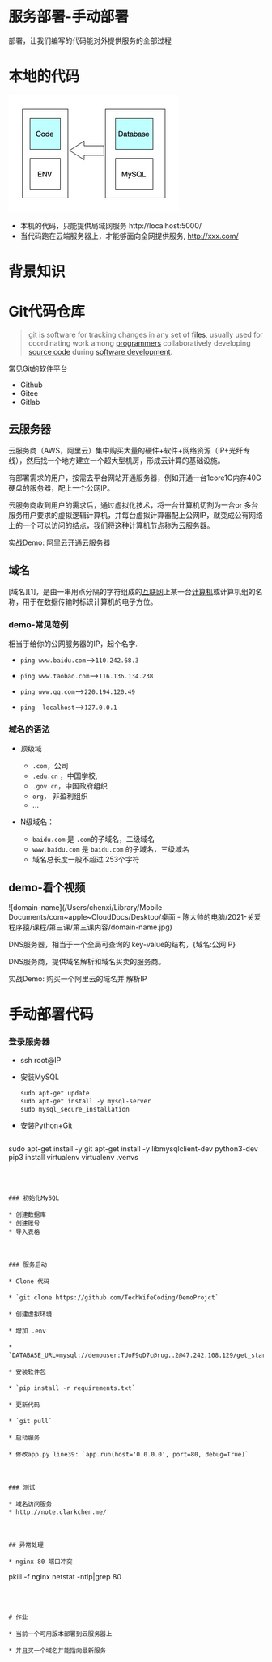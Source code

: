 # 服务部署-手动部署

部署，让我们编写的代码能对外提供服务的全部过程



# 本地的代码 

![local-dev](第三课内容/local-dev.jpg)

* 本机的代码，只能提供局域网服务 http://localhost:5000/
* 当代码跑在云端服务器上，才能够面向全网提供服务,  http://xxx.com/



# 背景知识

# Git代码仓库

> git is software for tracking changes in any set of [files](https://en.wikipedia.org/wiki/Computer_file), usually used for coordinating work among [programmers](https://en.wikipedia.org/wiki/Programmer) collaboratively developing [source code](https://en.wikipedia.org/wiki/Source_code) during [software development](https://en.wikipedia.org/wiki/Software_development). 

常见Git的软件平台

* Github
* Gitee
* Gitlab



## 云服务器

云服务商（AWS，阿里云）集中购买大量的硬件+软件+网络资源（IP+光纤专线），然后找一个地方建立一个超大型机房，形成云计算的基础设施。

有部署需求的用户，按需去平台网站开通服务器，例如开通一台1core1G内存40G硬盘的服务器，配上一个公网IP。

云服务商收到用户的需求后，通过虚拟化技术，将一台计算机切割为一台or 多台服务用户要求的虚拟逻辑计算机，并每台虚拟计算器配上公网IP，就变成公有网络上的一个可以访问的结点，我们将这种计算机节点称为云服务器。

实战Demo: 阿里云开通云服务器



## 域名

[域名][1]，是由一串用点分隔的字符组成的[互联网](https://zh.wikipedia.org/wiki/互联网)上某一台[计算机](https://zh.wikipedia.org/wiki/電子計算機)或计算机组的名称，用于在数据传输时标识计算机的电子方位。

### demo-常见范例

相当于给你的公网服务器的IP，起个名字.

* `ping www.baidu.com`-->`110.242.68.3`

* `ping www.taobao.com`-->`116.136.134.238`

* `ping www.qq.com`-->`220.194.120.49`
* `ping  localhost`-->`127.0.0.1`



### 域名的语法

* 顶级域

  * `.com`，公司
  * `.edu.cn` ，中国学校,
  * `.gov.cn`，中国政府组织
  * `org`， 非盈利组织
  * ...

  

* N级域名：

  *  `baidu.com` 是 `.com`的子域名，二级域名
  * `www.baidu.com` 是 `baidu.com` 的子域名，三级域名
  * 域名总长度一般不超过 253个字符





## demo-看个视频

![domain-name](/Users/chenxi/Library/Mobile Documents/com~apple~CloudDocs/Desktop/桌面 - 陈大帅的电脑/2021-关爱程序猿/课程/第三课/第三课内容/domain-name.jpg)



DNS服务器，相当于一个全局可查询的 key-value的结构，{域名:公网IP}

DNS服务商，提供域名解析和域名买卖的服务商。



实战Demo: 购买一个阿里云的域名并 解析IP



# 手动部署代码

### 登录服务器

* ssh root@IP

  
  
* 安装MySQL

  ```
  sudo apt-get update
  sudo apt-get install -y mysql-server
  sudo mysql_secure_installation
  ```
  
  

* 安装Python+Git

  ```
sudo apt-get install -y git
  apt-get install -y libmysqlclient-dev python3-dev
  pip3 install virtualenv
  virtualenv .venvs
  ```



### 初始化MySQL

* 创建数据库
* 创建账号
* 导入表格



### 服务启动

* Clone 代码

  * `git clone https://github.com/TechWifeCoding/DemoProjct`

* 创建虚拟环境

* 增加 .env

  * `DATABASE_URL=mysql://demouser:TUoF9qD7c@rug..2@47.242.108.129/get_start`

* 安装软件包

  * `pip install -r requirements.txt`

* 更新代码

  * `git pull`

* 启动服务

  * 修改app.py line39: `app.run(host='0.0.0.0', port=80, debug=True)`

  

### 测试

* 域名访问服务
* http://note.clarkchen.me/



## 异常处理

* nginx 80 端口冲突

```
pkill -f nginx
netstat -ntlp|grep 80
```



# 作业

* 当前一个可用版本部署到云服务器上

* 并且买一个域名并能指向最新服务

  